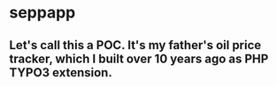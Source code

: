 # seppapp

## Let's call this a POC. It's my father's oil price tracker, which I built over 10 years ago as PHP TYPO3 extension.
